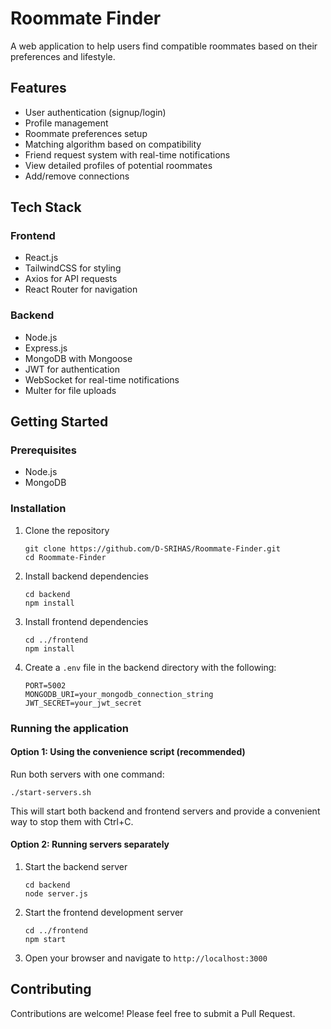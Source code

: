 # Roommate Finder

A web application to help users find compatible roommates based on their preferences and lifestyle.

## Features

- User authentication (signup/login)
- Profile management
- Roommate preferences setup
- Matching algorithm based on compatibility
- Friend request system with real-time notifications
- View detailed profiles of potential roommates
- Add/remove connections

## Tech Stack

### Frontend
- React.js
- TailwindCSS for styling
- Axios for API requests
- React Router for navigation

### Backend
- Node.js
- Express.js
- MongoDB with Mongoose
- JWT for authentication
- WebSocket for real-time notifications
- Multer for file uploads

## Getting Started

### Prerequisites
- Node.js
- MongoDB

### Installation

1. Clone the repository
   ```
   git clone https://github.com/D-SRIHAS/Roommate-Finder.git
   cd Roommate-Finder
   ```

2. Install backend dependencies
   ```
   cd backend
   npm install
   ```

3. Install frontend dependencies
   ```
   cd ../frontend
   npm install
   ```

4. Create a `.env` file in the backend directory with the following:
   ```
   PORT=5002
   MONGODB_URI=your_mongodb_connection_string
   JWT_SECRET=your_jwt_secret
   ```

### Running the application

#### Option 1: Using the convenience script (recommended)

Run both servers with one command:
```
./start-servers.sh
```
This will start both backend and frontend servers and provide a convenient way to stop them with Ctrl+C.

#### Option 2: Running servers separately

1. Start the backend server
   ```
   cd backend
   node server.js
   ```

2. Start the frontend development server
   ```
   cd ../frontend
   npm start
   ```

3. Open your browser and navigate to `http://localhost:3000`

## Contributing

Contributions are welcome! Please feel free to submit a Pull Request.